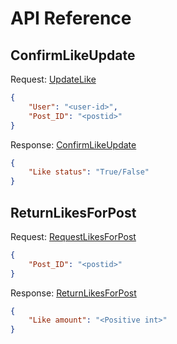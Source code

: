 # API Reference
## ConfirmLikeUpdate
Request: [UpdateLike](GatewayLink#ConfirmLikeUpdate)  
```json
{
    "User": "<user-id>",
    "Post_ID": "<postid>"
}
```
Response: [ConfirmLikeUpdate](LikesLink#ConfirmLikeUpdate)
```json
{
    "Like status": "True/False"
}
```

## ReturnLikesForPost
Request: [RequestLikesForPost](PostsLink#RequestLikesForPost)  
```json
{
    "Post_ID": "<postid>"
}
```
Response: [ReturnLikesForPost](LikesLink#ReturnLikesForPost)
```json
{
    "Like amount": "<Positive int>"
}
```
